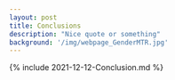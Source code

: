 ```yaml
---
layout: post
title: Conclusions
description: "Nice quote or something"
background: '/img/webpage_GenderMTR.jpg'
---
```


{% include 2021-12-12-Conclusion.md %}
